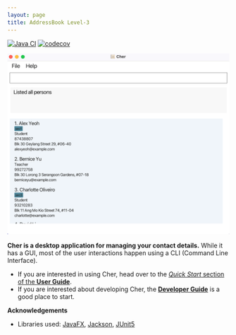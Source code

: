 ```yaml
---
layout: page
title: AddressBook Level-3
---
```


[![Java CI](https://github.com/AY2425S1-CS2103T-W13-1/tp/actions/workflows/gradle.yml/badge.svg?branch=master)](https://github.com/AY2425S1-CS2103T-W13-1/tp/actions/workflows/gradle.yml)
[![codecov](https://codecov.io/gh/se-edu/addressbook-level3/branch/master/graph/badge.svg)](https://codecov.io/gh/se-edu/addressbook-level3)

![Ui](images/Ui.png)

**Cher is a desktop application for managing your contact details.** While it has a GUI, most of the user interactions happen using a CLI (Command Line Interface).

* If you are interested in using Cher, head over to the [_Quick Start_ section of the **User Guide**](UserGuide.html#quick-start).
* If you are interested about developing Cher, the [**Developer Guide**](DeveloperGuide.html) is a good place to start.


**Acknowledgements**

* Libraries used: [JavaFX](https://openjfx.io/), [Jackson](https://github.com/FasterXML/jackson), [JUnit5](https://github.com/junit-team/junit5)
